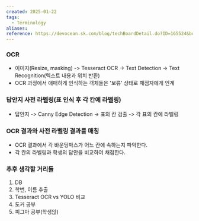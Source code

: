 ```yaml
---
created: 2025-01-22
tags:
  - Terminology
aliases: 
reference: https://devocean.sk.com/blog/techBoardDetail.do?ID=165524&boardType=techBlog
---
```

### OCR
- 이미지(Resize, masking) -> Tesseract OCR -> Text Detection -> Text Recognition(텍스트 내용과 위치 반환)
- OCR 과정에서 애매하게 인식하는 객체들은 '보류' 상태로 채점자에게 인계


### 답안지 사전 라벨링(표 인식 후 각 칸에 라벨링)
- 답안지 -> Canny Edge Detection -> 표의 칸 검출 -> 각 표의 칸에 라벨링


### OCR 결과와 사전 라벨링 결과를 매칭
- OCR 결과에서 각 바운딩박스가 어느 칸에 속하는지 파악한다.
- 각 칸의 라벨링과 학생의 답안을 비교하여 채점한다.


### 추후 생각할 거리들
1. DB
2. 학번, 이름 추출
3. Tesseract OCR vs YOLO 비교
4. 도커 공부
5. 피그마 공부(학생읹)

